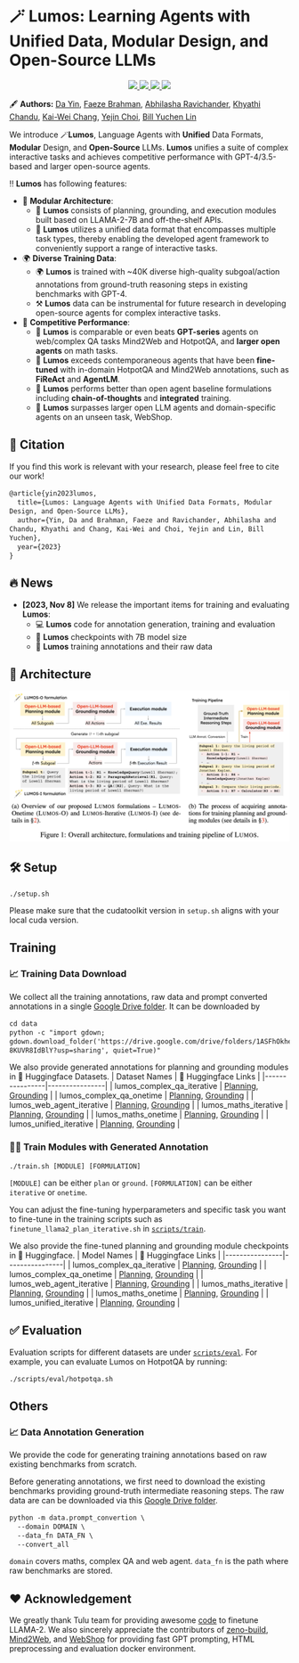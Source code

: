 # 🪄 Lumos: Learning Agents with Unified Data, Modular Design, and Open-Source LLMs
<p align="center">
  <a href="https://allenai.github.io/lumos/">
    <img src="https://img.shields.io/badge/🌐-Website-red">
  </a>
  <a href="">
    <img src="https://img.shields.io/badge/📝-Paper-blue">
  </a>
  <a href="https://huggingface.co/datasets?sort=trending&search=ai2lumos">
    <img src="https://img.shields.io/badge/🤗-Data-orange">
  </a>
  <a href="https://huggingface.co/models?sort=trending&search=ai2lumos">
    <img src="https://img.shields.io/badge/🤗-Model-green">
  </a> 
</p>

🖋 **Authors:** [Da Yin](https://wadeyin9712.github.io/), [Faeze Brahman](https://fabrahman.github.io/), [Abhilasha Ravichander](https://www.cs.cmu.edu/~aravicha/), [Khyathi Chandu](https://www.cs.cmu.edu/~kchandu/), [Kai-Wei Chang](http://web.cs.ucla.edu/~kwchang/), [Yejin Choi](https://homes.cs.washington.edu/~yejin/), [Bill Yuchen Lin](https://yuchenlin.xyz/)

We introduce 🪄**Lumos**, Language Agents with **Unified** Data Formats, **Modular** Design, and **Open-Source** LLMs. **Lumos** unifies a suite of complex interactive tasks and achieves competitive performance with GPT-4/3.5-based and larger open-source agents. 

‼️ **Lumos** has following features:
* 🧩 **Modular Architecture**:
  - 🧩 **Lumos** consists of planning, grounding, and execution modules built based on LLAMA-2-7B and off-the-shelf APIs.
  - 🤗 **Lumos** utilizes a unified data format that encompasses multiple task types, thereby enabling the developed agent framework to conveniently support a range of interactive tasks.
* 🌍 **Diverse Training Data**:
  - 🌍 **Lumos** is trained with ~40K diverse high-quality subgoal/action annotations from ground-truth reasoning steps in existing benchmarks with GPT-4.
  - ⚒️ **Lumos** data can be instrumental for future research in developing open-source agents for complex interactive tasks.
* 🚀 **Competitive Performance**:
  - 🚀 **Lumos** is comparable or even beats **GPT-series** agents on web/complex QA tasks Mind2Web and HotpotQA, and **larger open agents** on math tasks.
  - 🚀 **Lumos** exceeds contemporaneous agents that have been **fine-tuned** with in-domain HotpotQA and Mind2Web annotations, such as **FiReAct** and **AgentLM**.
  - 🚀 **Lumos** performs better than open agent baseline formulations including **chain-of-thoughts** and **integrated** training.
  - 🚀 **Lumos** surpasses larger open LLM agents and domain-specific agents on an unseen task, WebShop.
 
## 🤩 Citation

If you find this work is relevant with your research, please feel free to cite our work!
```
@article{yin2023lumos,
  title={Lumos: Language Agents with Unified Data Formats, Modular Design, and Open-Source LLMs},
  author={Yin, Da and Brahman, Faeze and Ravichander, Abhilasha and Chandu, Khyathi and Chang, Kai-Wei and Choi, Yejin and Lin, Bill Yuchen},
  year={2023}
}
```

## 🔥 News
- **[2023, Nov 8]** We release the important items for training and evaluating **Lumos**:
  - 💻 **Lumos** code for annotation generation, training and evaluation
  - 🤗 **Lumos** checkpoints with 7B model size
  - 🤗 **Lumos** training annotations and their raw data
 
## 🧩 Architecture
<p align="center">
<img src=assets/lumos.png width=800/>
</p>

## 🛠️ Setup
```
./setup.sh
```
Please make sure that the cudatoolkit version in `setup.sh` aligns with your local cuda version.

## Training
### 📈 Training Data Download
We collect all the training annotations, raw data and prompt converted annotations in a single [Google Drive folder](https://drive.google.com/drive/folders/1ASFhOkhezgewVxR01dQg-8KUVR8IdBlY?usp=sharing). It can be downloaded by
```
cd data
python -c "import gdown; gdown.download_folder('https://drive.google.com/drive/folders/1ASFhOkhezgewVxR01dQg-8KUVR8IdBlY?usp=sharing', quiet=True)" 
```

We also provide generated annotations for planning and grounding modules in 🤗 Huggingface Datasets. 
| Dataset Names | 🤗 Huggingface Links  |
|----------------|----------------|
| lumos_complex_qa_iterative    |  [Planning](https://huggingface.co/datasets/ai2lumos/lumos_complex_qa_plan_iterative), [Grounding](https://huggingface.co/datasets/ai2lumos/lumos_complex_qa_ground_iterative)        |
| lumos_complex_qa_onetime         |  [Planning](https://huggingface.co/datasets/ai2lumos/lumos_complex_qa_plan_onetime), [Grounding](https://huggingface.co/datasets/ai2lumos/lumos_complex_qa_ground_onetime)         |
| lumos_web_agent_iterative  |  [Planning](https://huggingface.co/datasets/ai2lumos/lumos_web_agent_plan_iterative), [Grounding](https://huggingface.co/datasets/ai2lumos/lumos_web_agent_ground_iterative)     |
| lumos_maths_iterative         |  [Planning](https://huggingface.co/datasets/ai2lumos/lumos_maths_plan_iterative), [Grounding](https://huggingface.co/datasets/ai2lumos/lumos_maths_ground_iterative)       |
| lumos_maths_onetime         |  [Planning](https://huggingface.co/datasets/ai2lumos/lumos_maths_plan_onetime), [Grounding](https://huggingface.co/datasets/ai2lumos/lumos_maths_ground_onetime)    |
| lumos_unified_iterative     | [Planning](https://huggingface.co/datasets/ai2lumos/lumos_unified_plan_iterative), [Grounding](https://huggingface.co/datasets/ai2lumos/lumos_unified_ground_iterative)    |

### 🧑‍🎓️ Train Modules with Generated Annotation
```
./train.sh [MODULE] [FORMULATION]
```
`[MODULE]` can be either `plan` or `ground`. `[FORMULATION]` can be either `iterative` or `onetime`.

You can adjust the fine-tuning hyperparameters and specific task you want to fine-tune in the training scripts such as `finetune_llama2_plan_iterative.sh` in [`scripts/train`](./scripts/train).

We also provide the fine-tuned planning and grounding module checkpoints in 🤗 Huggingface.
| Model Names | 🤗 Huggingface Links  |
|----------------|----------------|
| lumos_complex_qa_iterative    |  [Planning](https://huggingface.co/ai2lumos/lumos_complex_qa_plan_iterative), [Grounding](https://huggingface.co/ai2lumos/lumos_complex_qa_ground_iterative)        |
| lumos_complex_qa_onetime         |  [Planning](https://huggingface.co/ai2lumos/lumos_complex_qa_plan_onetime), [Grounding](https://huggingface.co/ai2lumos/lumos_complex_qa_ground_onetime)         |
| lumos_web_agent_iterative  |  [Planning](https://huggingface.co/ai2lumos/lumos_web_agent_plan_iterative), [Grounding](https://huggingface.co/ai2lumos/lumos_web_agent_ground_iterative)     |
| lumos_maths_iterative         |  [Planning](https://huggingface.co/ai2lumos/lumos_maths_plan_iterative), [Grounding](https://huggingface.co/ai2lumos/lumos_maths_ground_iterative)       |
| lumos_maths_onetime         |  [Planning](https://huggingface.co/ai2lumos/lumos_maths_plan_onetime), [Grounding](https://huggingface.co/ai2lumos/lumos_maths_ground_onetime)    |
| lumos_unified_iterative     |  [Planning](https://huggingface.co/ai2lumos/lumos_unified_plan_iterative), [Grounding](https://huggingface.co/ai2lumos/lumos_unified_ground_iterative)    |

## ✅ Evaluation
Evaluation scripts for different datasets are under [`scripts/eval`](./scripts/eval). For example, you can evaluate Lumos on HotpotQA by running:
```
./scripts/eval/hotpotqa.sh
```

## Others
### 📈 Data Annotation Generation
We provide the code for generating training annotations based on raw existing benchmarks from scratch. 

Before generating annotations, we first need to download the existing benchmarks providing ground-truth intermediate reasoning steps. 
The raw data are can be downloaded via this [Google Drive folder](https://drive.google.com/drive/folders/1ASFhOkhezgewVxR01dQg-8KUVR8IdBlY?usp=sharing).
```
python -m data.prompt_convertion \
  --domain DOMAIN \
  --data_fn DATA_FN \
  --convert_all
```
`domain` covers maths, complex QA and web agent. `data_fn` is the path where raw benchmarks are stored.

## ❤️ Acknowledgement
We greatly thank Tulu team for providing awesome [code](https://github.com/allenai/open-instruct) to finetune LLAMA-2. We also sincerely appreciate the contributors of [zeno-build](https://github.com/zeno-ml/zeno-build), [Mind2Web](https://github.com/OSU-NLP-Group/Mind2Web), and [WebShop](https://github.com/princeton-nlp/WebShop) for providing fast GPT prompting, HTML preprocessing and evaluation docker environment.
